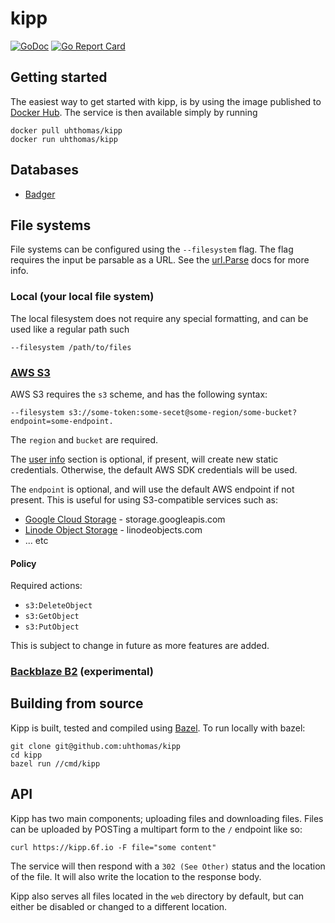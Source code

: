 # kipp
[![GoDoc](https://godoc.org/github.com/uhthomas/kipp?status.svg)](https://godoc.org/github.com/uhthomas/kipp)
[![Go Report Card](https://goreportcard.com/badge/github.com/uhthomas/kipp)](https://goreportcard.com/report/github.com/uhthomas/kipp)

## Getting started
The easiest way to get started with kipp, is by using the image published to
[Docker Hub](https://hub.docker.com/repository/docker/uhthomas/kipp). The
service is then available simply by running
```
docker pull uhthomas/kipp
docker run uhthomas/kipp
```

## Databases
* [Badger](https://github.com/dgraph-io/badger)

## File systems
File systems can be configured using the `--filesystem` flag. The flag requires
the input be parsable as a URL. See the [url.Parse](https://golang.org/pkg/net/url/#Parse)
docs for more info.
### Local (your local file system)
The local filesystem does not require any special formatting, and can be used
like a regular path such

```
--filesystem /path/to/files
```

### [AWS S3](https://aws.amazon.com/s3/)
AWS S3 requires the `s3` scheme, and has the following syntax:

```
--filesystem s3://some-token:some-secet@some-region/some-bucket?endpoint=some-endpoint.
```

The `region` and `bucket` are required.

The [user info](https://tools.ietf.org/html/rfc2396#section-3.2.2) section is
optional, if present, will create new static credentials. Otherwise, the default
AWS SDK credentials will be used.

The `endpoint` is optional, and will use the default AWS endpoint if not present.
This is useful for using S3-compatible services such as:
* [Google Cloud Storage](https://cloud.google.com/storage) - storage.googleapis.com
* [Linode Object Storage](https://www.linode.com/products/object-storage/) - linodeobjects.com
* ... etc

#### Policy
Required actions:
* `s3:DeleteObject`
* `s3:GetObject`
* `s3:PutObject`

This is subject to change in future as more features are added.

### [Backblaze B2](https://www.backblaze.com/b2/cloud-storage.html) (experimental)

## Building from source
Kipp is built, tested and compiled using [Bazel](https://bazel.build). To run
locally with bazel:
```
git clone git@github.com:uhthomas/kipp
cd kipp
bazel run //cmd/kipp
```

## API
Kipp has two main components; uploading files and downloading files. Files can
be uploaded by POSTing a multipart form to the `/` endpoint like so:
```
curl https://kipp.6f.io -F file="some content"
```
The service will then respond with a `302 (See Other)` status and the location
of the file. It will also write the location to the response body.

Kipp also serves all files located in the `web` directory by default, but can
either be disabled or changed to a different location.